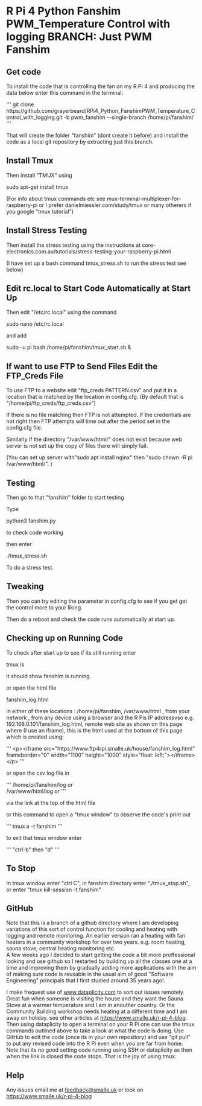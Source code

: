 # R Pi 4 Python Fanshim PWM_Temperature Control with logging  BRANCH: Just PWM Fanshim

## Get code

To install the code that is controlling the fan on my R Pi 4 and producing the data below enter this command in the terminal:

'''
git clone https\://github\.com/grayerbeard/RPi4_Python_FanshimPWM_Temperature_Control_with_logging\.git -b pwm_fanshim --single-branch /home/pi/fanshim/
'''

That will create the folder "fanshim" (dont create it before) and install the code as a local git repository by extracting just this branch.

## Install Tmux

Then install "TMUX" using

sudo apt-get install tmux

(For info about tmux commands etc see mux-terminal-multiplexer-for-raspberry-pi or I prefer danielmiessler.com/study/tmux or many otherers if you google "tmux tutorial")

## Install Stress Testing

Then install the stress testing using the instructions at core-electronics.com.au/tutorials/stress-testing-your-raspberry-pi.html

(I have set up a bash command tmux_stress.sh to run the stress test see below)

## Edit rc.local to Start Code Automatically at Start Up

Then edit "/etc/rc.local" using the command

sudo nano /etc/rc.local

and add

sudo -u pi bash /home/pi/fanshim/tmux_start.sh &

## If want to use FTP to Send Files Edit the FTP_Creds File

To use FTP to a website edit "ftp_creds PATTERN.csv" and put it in a location that is matched by the location in config.cfg. (By default that is "/home/pi/ftp_creds/ftp_creds.csv")

If there is no file matching then FTP is not attempted. If the credentials are not right then FTP attempts will time out after the period set in the config.cfg file.

Similarly if the directory "/var/www/html/" does not exist because web server is not set up the copy of files there will simply fail.

(You can set up server with"sudo apt install nginx" then "sudo chown -R pi /var/www/html/". )

## Testing

Then go to that "fanshim" folder to start testing

Type

python3 fanshim.py

to check code working

then enter

./tmux_stress.sh

To do a stress test.

## Tweaking

Then you can try editing the parametsr in config.cfg to see if you get get the control more to your liking.

Then do a reboot and check the code runs automatically at start up.

## Checking up on Running Code

To check after start up to see if its still running enter

tmux ls

it should show fanshim is running.

or open the html file

fanshim_log.html

in either of these locations : 
/home/pi/fanshim,
/var/www/html ,
from  your network , from any device using a browser and the R Pis IP addressvso e.g. 192.168.0.101/fanshim_log.html,
remote web site as shown on this page where (I use an iframe), this is the html used at the bottom of this page which is created using:

'''
\<p\>\<iframe src="https\:\/\/www\.ftp4rpi\.smalle\.uk/house/fanshim_log\.html" frameborder="0" width="1100" height="1000" style="float: left;"\>\</iframe\>\</p\>
'''

or open the csv log file in 

'''
/home/pi/fanshim/log or  
/var/www/html/log or 
'''

via the link at the top of the html file

or this command to open a "tmux window" to observe the code's print out

'''
tmux a -t fanshim
'''

to exit that tmux window enter

'''
"ctrl-b" then "d"
'''

## To Stop

In tmux window enter "ctrl C", in fanshim directory enter "./tmux_stop.sh", or enter "tmux kill-session -t fanshim"

## GitHub

Note that this is a branch of a github directory where I am developing variations of this sort of control function for cooling and heating with logging and remote monitoring.  An earlier version ran a heating with fan heaters in a community workshop for over two years.  e.g. room heating, sauna stove, central heating monitoring etc.  
A few weeks ago I decided to start getting the code a bit more proffessional looking and use github so I restarted by building up all the classes one at a time and improving them by gradually adding more applications with the aim of making sure code is reusable in the usual aim of good "Software Engineering" principals that I first studied around 35 years ago!.

I make frequest use of www.dataplicity.com to sort out issues remotely.  Great fun when someone is visiting the house and they want the Sauna Stove at a warmer temperature and I am in anouther country.  Or the Community Building workshop needs heating at a different time and I am away on holiday.   see other articles at https://www.smalle.uk/r-pi-4-blog.
Then using dataplicity to open a terminal on your R Pi one can use the tmux commands outlined above to take a look at what the code is doing.  Use GitHub to edit the code (once its in your own repository) and use "git pull" to put any revised code into the R Pi even when you are far from home.   Note that its no good setting code running using SSH or dataplicity as then when the link is closed the code stops.  That is the joy of using tmux.

## Help

Any issues email me at feedback@smalle.uk or look on https://www.smalle.uk/r-pi-4-blog
